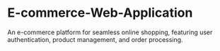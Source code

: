 # E-commerce-Web-Application
An e-commerce platform for seamless online shopping, featuring user authentication, product management, and order processing.

